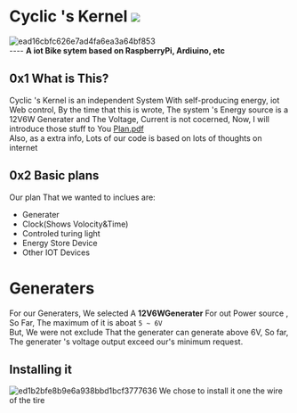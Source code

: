 # Cyclic 's Kernel  ![](https://img.shields.io/badge/SupportedBy-Ret1w1cky-blueviolet)
![ead16cbfc626e7ad4fa6ea3a64bf853](https://user-images.githubusercontent.com/72267897/144238466-848c703b-9984-4fad-a44a-e673dd136799.jpg)  
---- **A iot Bike sytem based on RaspberryPi, Ardiuino, etc**  
## 0x1 What is This?
Cyclic 's Kernel is an independent System With self-producing energy, iot Web control, By the time that this is wrote, The system 's Energy source is a 12V6W Generater and The Voltage, Current is not cocerned, Now, I will introduce those stuff to You
[Plan.pdf](https://github.com/DDizzzy79/ScienceFair/files/7633868/default.pdf)  
Also, as a extra info, Lots of our code is based on lots of thoughts on internet
## 0x2 Basic plans
Our plan That we wanted to inclues are:  
* Generater
* Clock(Shows Volocity&Time)
* Controled turing light
* Energy Store Device
* Other IOT Devices
# Generaters
For our Generaters, We selected A **12V6WGenerater** For out Power source , So Far, The maximum of it is aboat ``5 ~ 6V``  
But, We were not exclude That the generater can generate above 6V, So far, The generater 's voltage output exceed our's minimum request.  
## Installing it
![ed1b2bfe8b9e6a938bbd1bcf3777636](https://user-images.githubusercontent.com/72267897/144243487-c51f3824-0cac-4223-a669-8669f956f25f.jpg)
We chose to install it one the wire of the tire 
